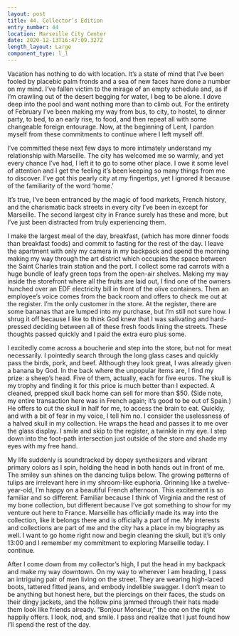 ```yaml
---
layout: post
title: 44. Collector’s Edition
entry_number: 44
location: Marseille City Center
date: 2020-12-13T16:47:09.327Z
length_layout: Large
component_type: l_1
---
```

Vacation has nothing to do with location. It’s a state of mind that I’ve been fooled by placebic palm fronds and a sea of new faces have done a number on my mind. I’ve fallen victim to the mirage of an empty schedule and, as if I’m crawling out of the desert begging for water, I beg to be alone. I dove deep into the pool and want nothing more than to climb out. For the entirety of February I’ve been making my way from bus, to city, to hostel, to dinner party, to bed, to an early rise, to food, and then repeat all with some changeable foreign entourage. Now, at the beginning of Lent, I pardon myself from these commitments to continue where I left myself off.

I’ve committed these next few days to more intimately understand my relationship with Marseille. The city has welcomed me so warmly, and yet every chance I’ve had, I left it to go to some other place. I owe it some level of attention and I get the feeling it’s been keeping so many things from me to discover. I’ve got this pearly city at my fingertips, yet I ignored it because of the familiarity of the word ‘home.’

It’s true, I’ve been entranced by the magic of food markets, French history, and the charismatic back streets in every city I’ve been in except for Marseille. The second largest city in France surely has these and more, but I’ve just been distracted from truly experiencing them.

I make the largest meal of the day, breakfast, (which has more dinner foods than breakfast foods) and commit to fasting for the rest of the day. I leave the apartment with only my camera in my backpack and spend the morning making my way through the art district which occupies the space between the Saint Charles train station and the port. I collect some rad carrots with a huge bundle of leafy green tops from the open-air shelves. Making my way inside the storefront where all the fruits are laid out, I find one of the owners hunched over an EDF electricity bill in front of the olive containers. Then an employee’s voice comes from the back room and offers to check me out at the register. I’m the only customer in the store. At the register, there are some bananas that are lumped into my purchase, but I’m still not sure how. I shrug it off because I like to think God knew that I was salivating and hard-pressed deciding between all of these fresh foods lining the streets. These thoughts passed quickly and I paid the extra euro plus some.

I excitedly come across a boucherie and step into the store, but not for meat necessarily. I pointedly search through the long glass cases and quickly pass the birds, pork, and beef. Although they look great, I was already given a banana by God. In the back where the unpopular items are, I find my prize: a sheep’s head. Five of them, actually, each for five euros. The skull is my trophy and finding it for this price is much better than I expected. A cleaned, prepped skull back home can sell for more than $50. (Side note, my entire transaction here was in French again; it’s good to be out of Spain.) He offers to cut the skull in half for me, to access the brain to eat. Quickly, and with a bit of fear in my voice, I tell him no. I consider the uselessness of a halved skull in my collection. He wraps the head and passes it to me over the glass display. I smile and skip to the register, a twinkle in my eye. I step down into the foot-path intersection just outside of the store and shade my eyes with my free hand.
 
My life suddenly is soundtracked by dopey synthesizers and vibrant primary colors as I spin, holding the head in both hands out in front of me. The smiley sun shines on the dancing tulips below. The growing patterns of tulips are irrelevant here in my shroom-like euphoria. Grinning like a twelve-year-old, I’m happy on a beautiful French afternoon. This excitement is so familiar and so different. Familiar because I think of Virginia and the rest of my bone collection, but different because I’ve got something to show for my venture out here to France. Marseille has officially made its way into the collection, like it belongs there and is officially a part of me. My interests and collections are part of me and the city has a place in my biography as well. I want to go home right now and begin cleaning the skull, but it’s only 13:00 and I remember my commitment to exploring Marseille today. I continue.

After I come down from my collector’s high, I put the head in my backpack and make my way downtown. On my way to wherever I am heading, I pass an intriguing pair of men living on the street. They are wearing high-laced boots, tattered fitted jeans, and embody indelible swagger. I don’t mean to be anything but honest here, but the piercings on their faces, the studs on their dingy jackets, and the hollow pins jammed through their hats made them look like friends already. “Bonjour Monsieur,” the one on the right happily offers. I look, nod, and smile. I pass and realize that I just found how I’ll spend the rest of the day.